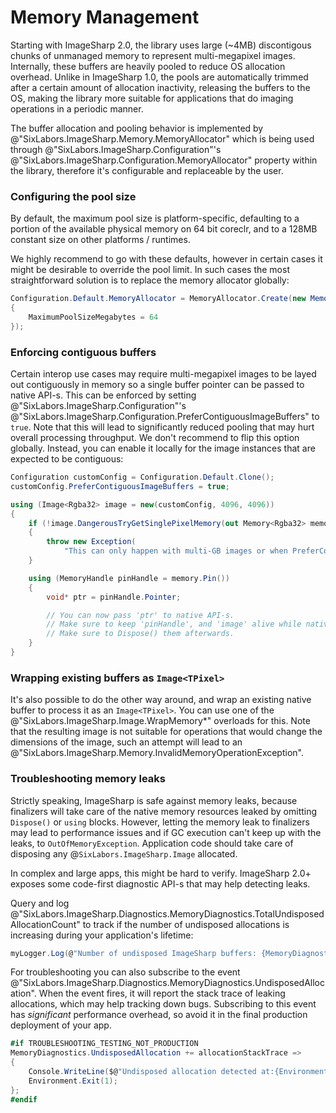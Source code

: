 # Memory Management

Starting with ImageSharp 2.0, the library uses large (~4MB) discontigous chunks of unmanaged memory to represent multi-megapixel images. Internally, these buffers are heavily pooled to reduce OS allocation overhead. Unlike in ImageSharp 1.0, the pools are automatically trimmed after a certain amount of allocation inactivity, releasing the buffers to the OS, making the library more suitable for applications that do imaging operations in a periodic manner.

The buffer allocation and pooling behavior is implemented by @"SixLabors.ImageSharp.Memory.MemoryAllocator" which is being used through @"SixLabors.ImageSharp.Configuration"'s @"SixLabors.ImageSharp.Configuration.MemoryAllocator" property within the library, therefore it's configurable and replaceable by the user.

### Configuring the pool size

By default, the maximum pool size is platform-specific, defaulting to a portion of the available physical memory on 64 bit coreclr, and to a 128MB constant size on other platforms / runtimes.

We highly recommend to go with these defaults, however in certain cases it might be desirable to override the pool limit. In such cases the most straightforward solution is to replace the memory allocator globally:

```C#
Configuration.Default.MemoryAllocator = MemoryAllocator.Create(new MemoryAllocatorOptions()
{
    MaximumPoolSizeMegabytes = 64
});
```

### Enforcing contiguous buffers

Certain interop use cases may require multi-megapixel images to be layed out contiguously in memory so a single buffer pointer can be passed to native API-s. This can be enforced by setting @"SixLabors.ImageSharp.Configuration"'s @"SixLabors.ImageSharp.Configuration.PreferContiguousImageBuffers" to `true`. Note that this will lead to significantly reduced pooling that may hurt overall processing throughput. We don't recommend to flip this option globally. Instead, you can enable it locally for the image instances that are expected to be contiguous:

```C#
Configuration customConfig = Configuration.Default.Clone();
customConfig.PreferContiguousImageBuffers = true;

using (Image<Rgba32> image = new(customConfig, 4096, 4096))
{
    if (!image.DangerousTryGetSinglePixelMemory(out Memory<Rgba32> memory))
    {
        throw new Exception(
            "This can only happen with multi-GB images or when PreferContiguousImageBuffers is not set to true.");
    }

    using (MemoryHandle pinHandle = memory.Pin())
    {
        void* ptr = pinHandle.Pointer;

        // You can now pass 'ptr' to native API-s.
        // Make sure to keep 'pinHandle', and 'image' alive while native resource work with the pointer.
        // Make sure to Dispose() them afterwards.
    }
}
```

### Wrapping existing buffers as `Image<TPixel>`

It's also possible to do the other way around, and wrap an existing native buffer to process it as an `Image<TPixel>`. You can use one of the @"SixLabors.ImageSharp.Image.WrapMemory*" overloads for this. Note that the resulting image is not suitable for operations that would change the dimensions of the image, such an attempt will lead to an @"SixLabors.ImageSharp.Memory.InvalidMemoryOperationException".

### Troubleshooting memory leaks

Strictly speaking, ImageSharp is safe against memory leaks, because finalizers will take care of the native memory resources leaked by omitting `Dispose()` or `using` blocks. However, letting the memory leak to finalizers may lead to performance issues and if GC execution can't keep up with the leaks, to `OutOfMemoryException`. Application code should take care of disposing any @`SixLabors.ImageSharp.Image` allocated.

In complex and large apps, this might be hard to verify. ImageSharp 2.0+ exposes some code-first diagnostic API-s that may help detecting leaks.

Query and log @"SixLabors.ImageSharp.Diagnostics.MemoryDiagnostics.TotalUndisposedAllocationCount" to track if the number of undisposed allocations is increasing during your application's lifetime:

```C#
myLogger.Log(@"Number of undisposed ImageSharp buffers: {MemoryDiagnostics.TotalUndisposedAllocationCount}");
```

For troubleshooting you can also subscribe to the event @"SixLabors.ImageSharp.Diagnostics.MemoryDiagnostics.UndisposedAllocation". When the event fires, it will report the stack trace of leaking allocations, which may help tracking down bugs. Subscribing to this event has *significant* performance overhead, so avoid it in the final production deployment of your app.

```C#
#if TROUBLESHOOTING_TESTING_NOT_PRODUCTION
MemoryDiagnostics.UndisposedAllocation += allocationStackTrace =>
{
    Console.WriteLine($@"Undisposed allocation detected at:{Environment.NewLine}{allocationStackTrace}");
    Environment.Exit(1);
};
#endif
```